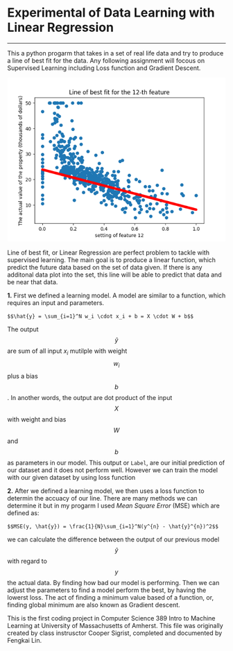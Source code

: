 # Experimental of Data Learning with Linear Regression
<script src="https://polyfill.io/v3/polyfill.min.js?features=es6"></script>
<script id="MathJax-script" async src="https://cdn.jsdelivr.net/npm/mathjax@3/es5/tex-mml-chtml.js"></script>
---
This a python progarm that takes in a set of real life data and try to produce a line of best fit for the data. 
Any following assignment will focous on Supervised Learning including Loss function and Gradient Descent.  
  
![Linear Regression](line_of_best_fit_feat_12.png)
  
Line of best fit, or Linear Regression are perfect problem to tackle with supervised learning. The main goal is to produce
a linear function, which predict the future data based on the set of data given. If there is any additonal data plot into the
set, this line will be able to predict that data and be near that data. 
  
**1.** First we defined a learning model. A model are similar to a function, which requires an input and parameters. 
```
$$\hat{y} = \sum_{i=1}^N w_i \cdot x_i + b = X \cdot W + b$$
```
  The output $$\hat{y}$$ are sum of all input $x_i$ mutilple with weight $$w_i$$ plus a bias $$b$$. In another words, the output are 
dot product of the input $$X$$ with weight and bias $$W$$ and $$b$$ as parameters in our model. This output or `Label`, are our 
initial prediction of our dataset and it does not perform well. However we can train the model with our given dataset by 
using loss function  
  
**2.** After we defined a learning model, we then uses a loss function to determin the accuacy of our line. There are many
methods we can determine it but in my progarm I used *Mean Square Error* (MSE) which are defined as:
```
$$MSE(y, \hat{y}) = \frac{1}{N}\sum_{i=1}^N(y^{n} - \hat{y}^{n})^2$$
```
we can calculate the difference between the output of our previous model $$\hat{y}$$ with regard to $$y$$ the actual data. By finding
how bad our model is performing. Then we can adjust the parameters to find a model perform the best, by having the lowerst loss. 
The act of finding a minimum value based of a function, or, finding global minimum are also known as Gradient descent.  

This is the first coding project in Computer Science 389 Intro to Machine Learning at University of Massachusetts of Amherst.
This file was originally created by class instrusctor Cooper Sigrist, completed and documented by Fengkai Lin.
